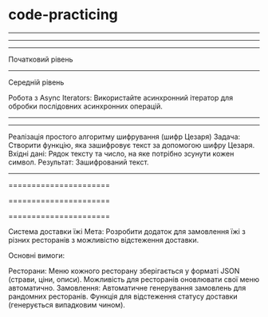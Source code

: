 # code-practicing

<!-- FOR-WARM-UP -->

<!-- 1. Каталог продуктів
   Створіть об'єкт, що представляє каталог продуктів. Кожен продукт має мати назву, ціну, категорію та рейтинг. Реалізуйте наступні функції:

Функцію для додавання нового продукту в каталог.
Функцію, яка повертає масив усіх продуктів певної категорії.
Функцію, яка сортує продукти за ціною або рейтингом у зростаючому або спадаючому порядку. -->

<!-- 2. Журнал студентів
   Створіть об'єкт, що представляє журнал студентів. Кожен студент має ім'я та масив оцінок. Реалізуйте наступні функції:

Функцію для додавання нового студента і його оцінок.
Функцію, яка обчислює середній бал кожного студента.
Функцію, яка виводить ім'я студента з найвищим середнім балом. -->

<!-- 3. Управління тасками
   Створіть об'єкт для управління списком завдань. Кожне завдання має опис, статус (відкрито, в процесі, завершено) і пріоритет. Реалізуйте наступні функції:

Функцію для додавання нового завдання.
Функцію для зміни статусу завдання.
Функцію, яка повертає всі завдання з певним пріоритетом або статусом. -->

<!-- 4. Аналіз даних
   Дано масив об'єктів, де кожен об'єкт представляє даних працівника (ім'я, вік, зарплата). Реалізуйте наступні функції:

Функцію, яка обчислює середню зарплату всіх працівників.
Функцію, яка виводить інформацію про найстаршого працівника.
Функцію, яка повертає масив працівників, зарплата яких вища за середню. -->

<!-- 5. Погода в містах
   Створіть масив об'єктів, де кожен об'єкт представляє погоду в певному місті (назва міста, температура, тип погоди). Реалізуйте наступні функції:

Функцію, яка сортує міста за температурою в зростаючому або спадаючому порядку.
Функцію, яка виводить міста з певним типом погоди. -->

<!-- HARD-LVL -->

<!-- Завдання 1: Система управління бібліотекою
Мета: Створити систему для управління бібліотекою, яка дозволяє керувати книгами та читачами.

Основні вимоги:

Модель книги:
Кожна книга має унікальний ідентифікатор, назву, автора, рік видання, жанр, та статус (доступна, видалена або видається).
Модель читача:
Кожен читач має унікальний ідентифікатор, ім'я, список книг, які він взяв (не більше 3-х одночасно), та історію взяття книг.
Функціональність:
Додавання та видалення книг з бібліотеки.
Реєстрація читачів та ведення їхньої історії взяття книг.
Видача книг читачам (з урахуванням обмеження на кількість одночасно взятих книг).
Повернення книг до бібліотеки та оновлення статусу книги.
Пошук книг за різними критеріями (автор, жанр, статус).
Генерація звітів про книги та читачів (наприклад, найпопулярніші книги, читачі з найбільшою кількістю прочитаних книг). -->

<!-- ОБ'ЄКТАМИ - ГОТОВО -->
<!-- КЛАСАМИ - ГОТОВО -->

<!-- Завдання 2: Система управління замовленнями в ресторані
Мета: Розробити систему для управління замовленнями в ресторані, що дозволить персоналу керувати столиками, меню та замовленнями клієнтів.

Основні вимоги:

Модель столика:
Кожен столик має унікальний ідентифікатор, номер, кількість місць, та статус (зайнятий, вільний).

Модель меню:
Меню складається з категорій (наприклад, напої, основні страви, десерти), кожна категорія містить страви з назвою, ціною та інгредієнтами.

Модель замовлення:
Замовлення включає інформацію про столик, список страв з меню, загальну вартість, та статус замовлення (нове, в процесі, готове до подачі, закрите).

Функціональність:
Додавання, видалення та оновлення страв в меню.

Ведення обліку столиків і їх статусів.

Прийняття замовлень від клієнтів, присвоєння замовлення конкретному столику, та управління статусами замовлень.

Оновлення статусу столиків залежно від замовлень (наприклад, зміна статусу на "зайнятий", коли замовлення прийняте).

Автоматичний розрахунок загальної вартості замовлення з урахуванням страв, які були обрані.

Відображення актуального списку доступних страв з меню для клієнтів.

Можливість відміни замовлення або окремих страв з замовлення до моменту їх приготування.

Генерація звітів про продажі, популярні страви, ефективність обслуговування столиків тощо -->

<!-- НУ ЯКБИ зроблено -->

---

<!-- PROMISES(наконець-то) -->

<!-- Задача 1: Таймер зворотнього відліку

Створіть функцію таймера зворотнього відліку, яка приймає кількість секунд і показує час, що залишився, кожну секунду. Коли час вийде, таймер повинен вивести повідомлення "Час вийшов!". -->

<!-- Задача 2: Запит на отримання даних з затримкою

Симулюйте запит на отримання даних з сервера, використовуючи проміс, який імітує успішний відгук або помилку з певною затримкою. Використовуйте setTimeout для створення затримки.

Особливості:

Функція повинна приймати два аргументи: data (дані, які будуть повернуті у випадку успіху) і delay (затримка в мілісекундах).
Проміс повинен розв'язуватися з даними data після затримки, вказаної в delay.
Додайте можливість симуляції помилки. Проміс повинен бути відхилений з помилкою, якщо передано спеціальний аргумент або умову. -->

<!-- Задача 3: Послідовне виконання промісів з затримкою

Напишіть функцію, яка приймає масив промісів і затримку в мілісекундах. Функція повинна виконувати ці проміси послідовно, з вказаною затримкою між кожним промісом.

Особливості:

Використовуйте async/await для послідовного виконання промісів.
Застосуйте setTimeout для створення затримки між виконаннями промісів.
Кожен проміс у масиві може представляти симульований запит до API з використанням попередньо описаного методу зі затримкою. -->

---

<!-- Задача 1: Сума чисел
Тема: Змінні, Оператори.
Напишіть функцію, яка приймає два числа як аргументи і повертає їх суму. -->

<!-- Задача 2: Перевірка парності
Тема: Умовні оператори.
Напишіть функцію, що приймає число як аргумент і повертає "парне", якщо число парне, і "непарне", якщо число непарне. -->

<!-- Задача 3: Велика літера
Тема: Рядки.
Напишіть функцію, яка перетворює перший символ рядка в верхній регістр. -->

<!-- Задача 4: Максимальне число
Тема: Масиви, Цикли.
Напишіть функцію, яка приймає масив чисел і повертає найбільше число з масиву. -->

<!-- Задача 5: Факторіал числа
Тема: Цикли, Функції.
Напишіть функцію, що обчислює факторіал заданого числа. Нагадуємо, факторіал 5 (означається як 5!) є 1 _ 2 _ 3 _ 4 _ 5 = 120. -->

<!-- Задача 6: Унікальні елементи
Тема: Об'єкти, Масиви.
Напишіть функцію, яка приймає масив і повертає новий масив, що містить тільки унікальні елементи з оригінального масиву. -->

<!-- Задача 7: Підрахунок голосних
Тема: Рядки, Цикли.
Напишіть функцію, яка приймає рядок і повертає кількість голосних букв у рядку. -->

---

Початковий рівень

<!-- Проміси 101: Створіть проміс, який розв'язується через 2 секунди з повідомленням "Hello, Promise!". -->

<!-- Використання setTimeout: Напишіть функцію, що виводить "Hello, World!" через 3 секунди, використовуючи setTimeout. -->

<!-- Перетворення Callback на Проміс: Перепишіть функцію, що приймає callback, використовуючи проміси. -->

<!-- Ланцюжок Промісів: Створіть ланцюжок з трьох промісів, де кожен наступний проміс використовує результат попереднього. -->

<!-- Використання Promise.resolve(): Створіть функцію, що повертає відразу вирішений проміс з результатом "Immediate Resolve".

Використання Promise.reject(): Створіть функцію, що повертає відразу відхилений проміс з помилкою "Immediate Reject". -->

<!-- Базовий Async/Await: Створіть асинхронну функцію, яка використовує await для очікування вирішення промісу, який розв'язується через 2 секунди. -->

<!-- Робота з Promise.all(): Використайте Promise.all, щоб дочекатися вирішення трьох промісів, які розв'язуються через 1, 2 та 3 секунди відповідно. -->

<!-- Встановлення Інтервалу: Напишіть функцію, що виводить повідомлення "Interval Message" кожні 5 секунд, використовуючи setInterval. -->

<!-- Очищення Інтервалу: Створіть таймер, що зупиняється після 10 секунд -->

---

Середній рівень

<!-- Паралельне виконання Промісів: Виконайте масив промісів паралельно і обробіть їх результати, як тільки всі вони розв'язуються. -->

<!-- Обробка помилок у Промісах: Напишіть функцію, що використовує Promise.catch для обробки помилок в промісі. -->

<!-- Генератор Часових Затримок: Створіть генератор, що повертає проміси зі зростаючою затримкою виконання (наприклад, 1с, 2с, 3с). -->

<!-- Асинхронний Інтервал: Реалізуйте функцію, яка імітує setInterval через використання рекурсивного setTimeout. -->

<!-- Обмеження Паралельності Промісів: Напишіть функцію, яка виконує масив промісів з обмеженою кількістю одночасних виконань. -->

<!-- Асинхронне Повторення: Створіть функцію, що повторює асинхронну операцію (наприклад, запит до сервера) до успішного виконання або до досягнення максимальної кількості спроб. -->

Робота з Async Iterators: Використайте асинхронний ітератор для обробки послідовних асинхронних операцій. <!-- тут то, шо на даний момент не потрібно -->

<!-- Промісифікація Довільних Функцій: Напишіть утиліту, яка перетворює функцію з колбеком у функцію, що повертає проміс. -->
<!-- (начав +- понімати, але НАДТО комплексно) -->

<!-- Реалізація Простого Cache з Промісами: Створіть простий кеш для збереження результатів асинхронних операцій. -->

<!-- Використання Promise.race(): Реалізуйте таймаут для проміса, використовуючи Promise.race(), щоб відхилити проміс, якщо він не вирішується вчасно. -->

---

<!-- Перетворення температури
Задача: Написати функцію, яка перетворює температуру з градусів Цельсія в градуси Фаренгейта і навпаки.
Вхідні дані: Температура і одиниця виміру (Ц/Ф).
Результат: Перетворена температура з відповідною одиницею виміру. -->

<!-- Калькулятор суми масиву
Задача: Написати функцію, яка обчислює суму чисел у масиві.
Вхідні дані: Масив чисел.
Результат: Сума чисел у масиві. -->

<!-- Пошук дублікатів
Задача: Створіть функцію, що знаходить перший повторюваний елемент у масиві.
Вхідні дані: Масив елементів (числа, рядки).
Результат: Перший дублікат; якщо дублікатів немає, поверніть null. -->

---

<!-- Сортування масиву об'єктів
Задача: Написати функцію, яка сортує масив об'єктів за зазначеним полем (наприклад, за віком користувачів).
Вхідні дані: Масив об'єктів (кожен об'єкт містить ім'я і вік).
Результат: Відсортований масив. -->

<!-- Агрегація даних
Задача: Написати функцію, яка підраховує загальну кількість товарів у кошику і загальну вартість.
Вхідні дані: Масив об'єктів, де кожен об'єкт представляє товар (ціна та кількість).
Результат: Об'єкт з загальною кількістю та вартістю товарів. -->

<!-- Пошук максимального і мінімального числа
Задача: Створити функцію, яка знаходить максимальне та мінімальне число у масиві.
Вхідні дані: Масив чисел.
Результат: Об'єкт з максимальним і мінімальним значеннями. -->

<!-- Генерація випадкових імен
Задача: Написати функцію, яка генерує випадкове ім'я, скомбіноване з двох частин (наприклад, перша частина – це кольори, друга – тварини).
Вхідні дані: Два масиви (один з кольорами, інший з назвами тварин).
Результат: Випадкове ім'я у форматі "КолірТварина". -->

<!-- Частотний аналіз тексту
Задача: Написати функцію, яка аналізує текст та виводить статистику по частоті використання кожної букви.
Вхідні дані: Рядок тексту.
Результат: Об'єкт, де ключі — це букви, а значення — частота їх використання у тексті. -->

Реалізація простого алгоритму шифрування (шифр Цезаря)
Задача: Створити функцію, яка зашифровує текст за допомогою шифру Цезаря.
Вхідні дані: Рядок тексту та число, на яке потрібно зсунути кожен символ.
Результат: Зашифрований текст.

<!-- (як це вообще зробити без гпт?) -->

---

<!-- Асинхронне завантаження даних
Задача полягає в написанні функції, яка асинхронно завантажує дані з заданого API і повертає ці дані як JavaScript об'єкт. Функція повинна повертати проміс, який резолвиться з отриманими даними у форматі JSON. -->

<!-- Послідовне виконання асинхронних завдань
Розробіть функцію, яка виконує три асинхронні операції поспіль, де кожна наступна операція чекає на завершення попередньої. Функція повинна повертати проміс, який резолвиться після завершення всіх трьох операцій. -->

<!-- Паралельне виконання асинхронних завдань з Promise.all
Напишіть функцію, яка ініціює декілька асинхронних завдань паралельно і обробляє всі результати одразу після їх завершення. Функція повинна використовувати Promise.all для отримання результатів з усіх завдань і повертати проміс з масивом результатів. -->

<!-- Обробка помилок у асинхронних функціях
Завдання полягає у створенні функції, яка асинхронно завантажує дані та належним чином обробляє можливі помилки під час завантаження. Функція має повертати проміс, який в разі успіху резолвиться з даними, а у випадку помилки реджектиться з відповідним повідомленням. -->

<!-- Затримка виконання асинхронної функції
Створіть функцію, що імітує затримку перед виконанням асинхронного коду. Вона повинна приймати час затримки в мілісекундах і повертати проміс, який резолвиться після зазначеної затримки, дозволяючи продовжити виконання інших операцій. -->

<!-- Паралельне завантаження з кешуванням
Напишіть функцію, що асинхронно запитує дані з декількох ресурсів паралельно, використовуючи проміси. Додайте механізм кешування, який зберігає результати попередніх запитів і повторно використовує їх, якщо однакові запити відбуваються повторно. Кеш має мати часове обмеження на зберігання даних, після якого вони мають бути оновлені. -->

<!-- Асинхронний каскадний вибір
Створіть функцію, яка виконує послідовність асинхронних запитів, де кожен наступний запит залежить від результату попереднього. Наприклад, спочатку запитати інформацію про користувача з сервера, потім, використовуючи отриману інформацію, запитати його замовлення, а потім деталі цих замовлень. Використання async/await може полегшити читання і написання коду для таких послідовних асинхронних операцій. -->

<!-- Асинхронне агрегування даних
Напишіть функцію, що агрегує дані з декількох асинхронних джерел (наприклад, різних API). Функція повинна обробляти всі вхідні дані паралельно, але резолвитися тільки після завершення всіх запитів, збираючи всі результати в один великий звіт. -->

======================

<!-- Імітація ресторанного замовлення
Мета: Створити систему, яка імітує процес замовлення їжі в ресторані.

Основні вимоги:

Меню:
Меню зберігається у файлі JSON з даними про страви (назва, ціна, опис, категорія).
Функції для автоматичного додавання та видалення страв з меню.
Замовлення:
Система автоматично генерує замовлення з рандомно вибраними стравами з меню.
Функції для редагування замовлення (зміна кількості страв).
Підрахунок суми замовлення. -->

======================

<!-- Система бронювання кімнат
Мета: Розробити програму для бронювання кімнат у готелі на певні дати.

Основні вимоги:

Управління кімнатами:
Інформація про кімнати зберігається у файлі JSON (номер кімнати, тип, вартість за добу).
Функції для перевірки доступності кімнат на рандомно вибрані дати.
Бронювання:
Автоматичне генерування бронювання з вибором випадкових дат.
Функції для зміни дат бронювання та скасування. -->

======================

Система доставки їжі
Мета: Розробити додаток для замовлення їжі з різних ресторанів з можливістю відстеження доставки.

Основні вимоги:

Ресторани:
Меню кожного ресторану зберігається у форматі JSON (страви, ціни, описи).
Можливість для ресторанів оновлювати свої меню автоматично.
Замовлення:
Автоматичне генерування замовлень для рандомних ресторанів.
Функція для відстеження статусу доставки (генерується випадковим чином).
